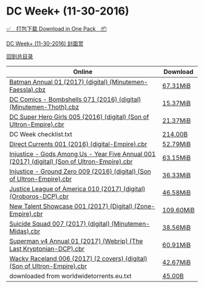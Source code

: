 # DC Week+ (11-30-2016)

[✅&emsp;打包下载 Download in One Pack&emsp;📦](https://pan.baidu.com/s/1pLOJDvt)

[DC Week+ (11-30-2016) 封面赏](/https://github.com/alicewish/markdown/blob/master/cover/DC-Week-11-30-2016-Covers.md)



[回到总目录](https://github.com/alicewish/markdown/blob/master/Catalogs.md)



Online | Download
--- | ---
[Batman Annual 01 (2017) (digital) (Minutemen-Faessla).cbz](https://github.com/alicewish/markdown/blob/master/comic/Batman-Annual-01-2017-digital-Minutemen-Faessla-cbz.md) | [67.31MiB](https://pan.baidu.com/s/1pLOJDvt#list/path=%2FDC%20Week%202016%20Q4%2FDC%20Week%2B%20%2811-30-2016%29%2F%E3%82%B5%E3%82%B1%E3%82%AB%E3%82%BF%E3%82%A2%E3%82%BD%E3%82%AF%E3%82%A6%E3%82%A6%E3%82%B7%E3%82%BD%E3%82%BD%E3%82%AB%E3%82%A4%E3%82%B7%E3%82%A6%E3%82%A2%E3%82%B9%E3%82%AD%E3%82%B1%E3%82%BD%E3%82%A4%E3%82%B1%E3%82%B9%E3%82%BB%E3%82%A2%E3%82%B9%E3%82%AB%E3%82%A4%E3%82%AA%E3%82%AF%E3%82%B5&parentPath=%2FDC%20Week%202016%20Q4)
[DC Comics - Bombshells 071 (2016) (digital) (Minutemen-Thoth).cbz](https://github.com/alicewish/markdown/blob/master/comic/DC-Comics-Bombshells-071-2016-digital-Minutemen-Thoth-cbz.md) | [15.37MiB](https://pan.baidu.com/s/1pLOJDvt#list/path=%2FDC%20Week%202016%20Q4%2FDC%20Week%2B%20%2811-30-2016%29%2F%E3%82%BF%E3%82%B9%E3%82%A4%E3%82%AB%E3%82%A2%E3%82%AF%E3%82%AF%E3%82%B9%E3%82%B7%E3%82%BB%E3%82%AD%E3%82%A8%E3%82%A8%E3%82%AA%E3%82%A6%E3%82%A8%E3%82%A4%E3%82%B9%E3%82%A6%E3%82%B5%E3%82%B7%E3%82%AF%E3%82%A2%E3%82%AF%E3%82%BB%E3%82%AB%E3%82%B5%E3%82%BD%E3%82%BF%E3%82%A2%E3%82%A6%E3%82%A6&parentPath=%2FDC%20Week%202016%20Q4)
[DC Super Hero Girls 005 (2016) (digital) (Son of Ultron-Empire).cbr](https://github.com/alicewish/markdown/blob/master/comic/DC-Super-Hero-Girls-005-2016-digital-Son-of-Ultron-Empire-cbr.md) | [21.37MiB](https://pan.baidu.com/s/1pLOJDvt#list/path=%2FDC%20Week%202016%20Q4%2FDC%20Week%2B%20%2811-30-2016%29%2F%E3%82%B5%E3%82%AA%E3%82%AA%E3%82%B1%E3%82%AD%E3%82%BD%E3%82%B9%E3%82%A2%E3%82%B7%E3%82%A2%E3%82%AF%E3%82%B9%E3%82%B3%E3%82%AF%E3%82%BF%E3%82%A2%E3%82%A6%E3%82%B3%E3%82%BD%E3%82%BB%E3%82%AA%E3%82%B9%E3%82%B1%E3%82%A4%E3%82%AB%E3%82%A8%E3%82%B7%E3%82%BF%E3%82%BB%E3%82%B9%E3%82%BB%E3%82%B5&parentPath=%2FDC%20Week%202016%20Q4)
DC Week checklist.txt | [214.00B](https://pan.baidu.com/s/1pLOJDvt#list/path=%2FDC%20Week%202016%20Q4%2FDC%20Week%2B%20%2811-30-2016%29%2F%E3%82%BD%E3%82%BF%E3%82%B9%E3%82%B9%E3%82%A8%E3%82%AD%E3%82%AF%E3%82%AD%E3%82%A8%E3%82%AA%E3%82%BF%E3%82%B7%E3%82%AD%E3%82%BD%E3%82%BB%E3%82%B3%E3%82%B5%E3%82%AA%E3%82%BB%E3%82%B3%E3%82%A2%E3%82%A4%E3%82%BB%E3%82%A6%E3%82%AB%E3%82%BD%E3%82%AA%E3%82%BF%E3%82%B1%E3%82%B9%E3%82%AA%E3%82%A8&parentPath=%2FDC%20Week%202016%20Q4)
[Direct Currents 001 (2016) (digital-Empire).cbr](https://github.com/alicewish/markdown/blob/master/comic/Direct-Currents-001-2016-digital-Empire-cbr.md) | [52.79MiB](https://pan.baidu.com/s/1pLOJDvt#list/path=%2FDC%20Week%202016%20Q4%2FDC%20Week%2B%20%2811-30-2016%29%2F%E3%82%BB%E3%82%B7%E3%82%BB%E3%82%B1%E3%82%BB%E3%82%AB%E3%82%A2%E3%82%AF%E3%82%B7%E3%82%B9%E3%82%A6%E3%82%BF%E3%82%A2%E3%82%BD%E3%82%B7%E3%82%BB%E3%82%BD%E3%82%A8%E3%82%A4%E3%82%BF%E3%82%BD%E3%82%BB%E3%82%A6%E3%82%B7%E3%82%B1%E3%82%B5%E3%82%A8%E3%82%BB%E3%82%BD%E3%82%AF%E3%82%B1%E3%82%A2&parentPath=%2FDC%20Week%202016%20Q4)
[Injustice - Gods Among Us - Year Five Annual 001 (2017) (digital) (Son of Ultron-Empire).cbr](https://github.com/alicewish/markdown/blob/master/comic/Injustice-Gods-Among-Us-Year-Five-Annual-001-2017-digital-Son-of-Ultron-Empire-cbr.md) | [63.15MiB](https://pan.baidu.com/s/1pLOJDvt#list/path=%2FDC%20Week%202016%20Q4%2FDC%20Week%2B%20%2811-30-2016%29%2F%E3%82%AA%E3%82%BF%E3%82%B3%E3%82%B5%E3%82%B7%E3%82%A6%E3%82%BB%E3%82%AA%E3%82%A4%E3%82%AF%E3%82%BB%E3%82%BD%E3%82%B3%E3%82%B7%E3%82%B1%E3%82%AF%E3%82%A4%E3%82%A2%E3%82%A2%E3%82%B1%E3%82%AD%E3%82%B7%E3%82%B1%E3%82%A4%E3%82%B1%E3%82%A2%E3%82%BF%E3%82%AB%E3%82%B3%E3%82%B7%E3%82%AD%E3%82%A8&parentPath=%2FDC%20Week%202016%20Q4)
[Injustice - Ground Zero 009 (2016) (digital) (Son of Ultron-Empire).cbr](https://github.com/alicewish/markdown/blob/master/comic/Injustice-Ground-Zero-009-2016-digital-Son-of-Ultron-Empire-cbr.md) | [36.33MiB](https://pan.baidu.com/s/1pLOJDvt#list/path=%2FDC%20Week%202016%20Q4%2FDC%20Week%2B%20%2811-30-2016%29%2F%E3%82%BF%E3%82%B7%E3%82%A4%E3%82%A8%E3%82%B7%E3%82%B1%E3%82%A4%E3%82%A6%E3%82%B7%E3%82%AD%E3%82%B5%E3%82%B9%E3%82%BB%E3%82%B1%E3%82%B9%E3%82%A6%E3%82%B9%E3%82%B7%E3%82%B1%E3%82%A6%E3%82%BB%E3%82%B7%E3%82%B5%E3%82%AD%E3%82%BB%E3%82%B5%E3%82%BB%E3%82%A2%E3%82%A4%E3%82%A4%E3%82%BF%E3%82%A6&parentPath=%2FDC%20Week%202016%20Q4)
[Justice League of America 010 (2017) (digital) (Oroboros-DCP).cbr](https://github.com/alicewish/markdown/blob/master/comic/Justice-League-of-America-010-2017-digital-Oroboros-DCP-cbr.md) | [46.58MiB](https://pan.baidu.com/s/1pLOJDvt#list/path=%2FDC%20Week%202016%20Q4%2FDC%20Week%2B%20%2811-30-2016%29%2F%E3%82%AA%E3%82%AA%E3%82%AF%E3%82%AD%E3%82%B3%E3%82%AD%E3%82%A4%E3%82%A4%E3%82%A8%E3%82%B3%E3%82%BD%E3%82%AF%E3%82%BF%E3%82%A6%E3%82%B9%E3%82%BD%E3%82%B7%E3%82%AB%E3%82%BF%E3%82%BB%E3%82%AA%E3%82%AB%E3%82%AD%E3%82%AD%E3%82%B5%E3%82%B7%E3%82%BF%E3%82%B7%E3%82%BB%E3%82%AD%E3%82%B3%E3%82%AF&parentPath=%2FDC%20Week%202016%20Q4)
[New Talent Showcase 001 (2017) (Digital) (Zone-Empire).cbr](https://github.com/alicewish/markdown/blob/master/comic/New-Talent-Showcase-001-2017-Digital-Zone-Empire-cbr.md) | [109.60MiB](https://pan.baidu.com/s/1pLOJDvt#list/path=%2FDC%20Week%202016%20Q4%2FDC%20Week%2B%20%2811-30-2016%29%2F%E3%82%B7%E3%82%BF%E3%82%A4%E3%82%BB%E3%82%A8%E3%82%A2%E3%82%A4%E3%82%B9%E3%82%A6%E3%82%A6%E3%82%BB%E3%82%AB%E3%82%BD%E3%82%BF%E3%82%BF%E3%82%BD%E3%82%BF%E3%82%B3%E3%82%AF%E3%82%BD%E3%82%B1%E3%82%AF%E3%82%BD%E3%82%A6%E3%82%A4%E3%82%A6%E3%82%BF%E3%82%AF%E3%82%B9%E3%82%BF%E3%82%AB%E3%82%BB&parentPath=%2FDC%20Week%202016%20Q4)
[Suicide Squad 007 (2017) (digital) (Minutemen-Midas).cbr](https://github.com/alicewish/markdown/blob/master/comic/Suicide-Squad-007-2017-digital-Minutemen-Midas-cbr.md) | [38.56MiB](https://pan.baidu.com/s/1pLOJDvt#list/path=%2FDC%20Week%202016%20Q4%2FDC%20Week%2B%20%2811-30-2016%29%2F%E3%82%AB%E3%82%A4%E3%82%BD%E3%82%A8%E3%82%BD%E3%82%B3%E3%82%AA%E3%82%A8%E3%82%AF%E3%82%B3%E3%82%AA%E3%82%A4%E3%82%BB%E3%82%AF%E3%82%A4%E3%82%BF%E3%82%AB%E3%82%B7%E3%82%A8%E3%82%AD%E3%82%A6%E3%82%AF%E3%82%A2%E3%82%BF%E3%82%BB%E3%82%B3%E3%82%AF%E3%82%AA%E3%82%BD%E3%82%A2%E3%82%AF%E3%82%B1&parentPath=%2FDC%20Week%202016%20Q4)
[Superman v4 Annual 01 (2017) (Webrip) (The Last Kryptonian-DCP).cbr](https://github.com/alicewish/markdown/blob/master/comic/Superman-v4-Annual-01-2017-Webrip-Last-Kryptonian-DCP-cbr.md) | [60.91MiB](https://pan.baidu.com/s/1pLOJDvt#list/path=%2FDC%20Week%202016%20Q4%2FDC%20Week%2B%20%2811-30-2016%29%2F%E3%82%BD%E3%82%AA%E3%82%AD%E3%82%B1%E3%82%A6%E3%82%BB%E3%82%B7%E3%82%A2%E3%82%A4%E3%82%A6%E3%82%BF%E3%82%AF%E3%82%BF%E3%82%A8%E3%82%BF%E3%82%AA%E3%82%B3%E3%82%B7%E3%82%A2%E3%82%A8%E3%82%A6%E3%82%A6%E3%82%B7%E3%82%BB%E3%82%BB%E3%82%AD%E3%82%B1%E3%82%AA%E3%82%B9%E3%82%AA%E3%82%AB%E3%82%AA&parentPath=%2FDC%20Week%202016%20Q4)
[Wacky Raceland 006 (2017) (2 covers) (digital) (Son of Ultron-Empire).cbr](https://github.com/alicewish/markdown/blob/master/comic/Wacky-Raceland-006-2017-2-covers-digital-Son-of-Ultron-Empire-cbr.md) | [42.67MiB](https://pan.baidu.com/s/1pLOJDvt#list/path=%2FDC%20Week%202016%20Q4%2FDC%20Week%2B%20%2811-30-2016%29%2F%E3%82%B1%E3%82%B9%E3%82%AD%E3%82%B1%E3%82%A2%E3%82%A8%E3%82%B5%E3%82%B9%E3%82%AD%E3%82%B3%E3%82%A8%E3%82%AF%E3%82%A8%E3%82%B5%E3%82%A2%E3%82%AA%E3%82%B9%E3%82%B7%E3%82%A6%E3%82%BF%E3%82%AA%E3%82%BB%E3%82%A6%E3%82%BB%E3%82%B9%E3%82%B9%E3%82%A2%E3%82%AB%E3%82%BF%E3%82%BB%E3%82%A2%E3%82%A2&parentPath=%2FDC%20Week%202016%20Q4)
downloaded from worldwidetorrents.eu.txt | [45.00B](https://pan.baidu.com/s/1pLOJDvt#list/path=%2FDC%20Week%202016%20Q4%2FDC%20Week%2B%20%2811-30-2016%29%2F%E3%82%AD%E3%82%B1%E3%82%B3%E3%82%B9%E3%82%A8%E3%82%AA%E3%82%BF%E3%82%B3%E3%82%BB%E3%82%AB%E3%82%A6%E3%82%B9%E3%82%B1%E3%82%AB%E3%82%B3%E3%82%A6%E3%82%BB%E3%82%AB%E3%82%AF%E3%82%BF%E3%82%BD%E3%82%AF%E3%82%B9%E3%82%A6%E3%82%B9%E3%82%A6%E3%82%B3%E3%82%BF%E3%82%AA%E3%82%A6%E3%82%A6%E3%82%A4&parentPath=%2FDC%20Week%202016%20Q4)